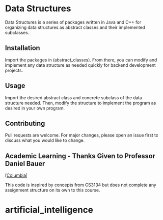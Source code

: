 # Data Structures

Data Structures is a series of packages written in Java and C++ for organizing 
data structures as abstract classes and their implemented subclasses.

## Installation

Import the packages in (abstract_classes). From there, you can modify and 
implement any data structure as needed quickly for backend development projects. 


## Usage

Import the desired abstract class and concrete subclass of the data structure 
needed. Then, modify the structure to implement the program as desired in 
your own program.

## Contributing

Pull requests are welcome. For major changes, please open an issue first
to discuss what you would like to change.

## Academic Learning - Thanks Given to Professor Daniel Bauer

[[Columbia](http://www.cs.columbia.edu/~bauer/cs3134-f15/index.html)]

This code is inspired by concepts from CS3134 but does not complete any 
assignment structure on its own to this course.
# artificial_intelligence
